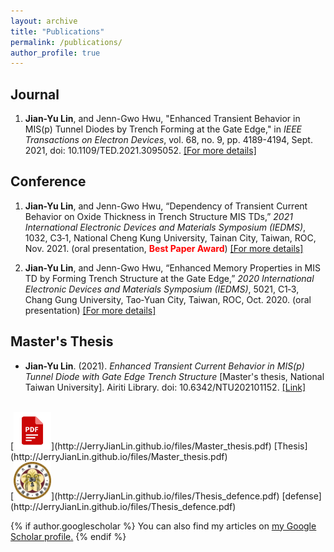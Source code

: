 ```yaml
---
layout: archive
title: "Publications"
permalink: /publications/
author_profile: true
---
```


## Journal


1. __Jian-Yu Lin__, and Jenn-Gwo Hwu, "Enhanced Transient Behavior in MIS(p) Tunnel Diodes by Trench Forming at the Gate Edge," in _IEEE Transactions on Electron Devices_, vol. 68, no. 9, pp. 4189-4194, Sept. 2021, doi: 10.1109/TED.2021.3095052. [\[For more details\]](http://JerryJianLin.github.io/publication/2021-07-16-IEEE-TED)

<!--
- Shun-Yao Shih\*, __Fan-Keng Sun\*__, Hung-yi Lee.
Temporal Pattern Attention for Multivariate Time Series Forecasting.
Journal track of the _European Conference on Machine Learning & Principles and Practice of Knowledge Discovery in Databases (ECML/PKDD)_, 2019.
-->

## Conference

1. __Jian-Yu Lin__, and Jenn-Gwo Hwu, “Dependency of Transient Current Behavior on Oxide Thickness in Trench Structure MIS TDs,” _2021 International Electronic Devices and Materials Symposium (IEDMS)_, 1032, C3‑1, National Cheng Kung University, Tainan City, Taiwan, ROC, Nov. 2021. (oral presentation, <span style="color:red;">__Best Paper Award__</span>) [\[For more details\]](http://JerryJianLin.github.io/publication/2021-11-19-IEDMS)

2. __Jian-Yu Lin__, and Jenn-Gwo Hwu, “Enhanced Memory Properties in MIS TD by Forming Trench Structure at the Gate Edge,” _2020 International Electronic Devices and Materials Symposium (IEDMS)_, 5021, C1‑3, Chang Gung University, Tao‑Yuan City, Taiwan, ROC, Oct. 2020. (oral presentation) [\[For more details\]](http://JerryJianLin.github.io/publication/2020-10-16-IEDMS)

## Master's Thesis

* __Jian-Yu Lin__. (2021). _Enhanced Transient Current Behavior in MIS(p) Tunnel Diode with Gate Edge Trench Structure_ [Master's thesis, National Taiwan University]. Airiti Library. doi: 10.6342/NTU202101152. [\[Link\]](https://www.airitilibrary.com/Publication/alDetailedMesh1?DocID=U0001-2606202123002100)
<br/>
[<img src='/images/pdf.png' width='60'>](http://JerryJianLin.github.io/files/Master_thesis.pdf)
[Thesis](http://JerryJianLin.github.io/files/Master_thesis.pdf)
<br/>
[<img src='/images/NTU.png' width='60'>](http://JerryJianLin.github.io/files/Thesis_defence.pdf)
[defense](http://JerryJianLin.github.io/files/Thesis_defence.pdf)
<br/>


<!--
- __Fan-Keng Sun__, Hao Chen,  Ching-Yu Chen, Chen-Hao Hsu, Yao-Wen Chang.
A Multithreaded Initial Detailed Routing Algorithm Considering Global Routing Guides.
In _Proc. of IEEE/ACM International Conference on Computer-Aided Design (ICCAD)_, 2018.
-->


{% if author.googlescholar %}
  You can also find my articles on <u><a href="{{author.googlescholar}}">my Google Scholar profile</a>.</u>
{% endif %}

<!--  move to research (teaching) part at 2021/11/27
{% include base_path %}

{% for post in site.publications reversed %}
  {% include archive-single.html %}
{% endfor %}
-->
